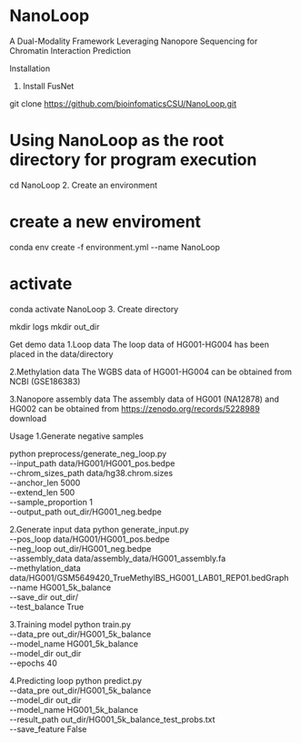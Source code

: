 # NanoLoop
A Dual-Modality Framework Leveraging Nanopore Sequencing for Chromatin Interaction Prediction

Installation
1. Install FusNet

git clone https://github.com/bioinfomaticsCSU/NanoLoop.git
# Using NanoLoop as the root directory for program execution
cd NanoLoop
2. Create an environment

# create a new enviroment
conda env create -f environment.yml --name NanoLoop
# activate
conda activate NanoLoop
3. Create directory

mkdir logs
mkdir out_dir

Get demo data
1.Loop data
The loop data of HG001-HG004 has been placed in the data/directory

2.Methylation data
The WGBS data of HG001-HG004 can be obtained from NCBI (GSE186383)

3.Nanopore assembly data
The assembly data of HG001 (NA12878) and HG002 can be obtained from https://zenodo.org/records/5228989 download

Usage
1.Generate negative samples

python preprocess/generate_neg_loop.py \
    --input_path data/HG001/HG001_pos.bedpe \
    --chrom_sizes_path data/hg38.chrom.sizes \
    --anchor_len 5000 \
    --extend_len 500 \
    --sample_proportion 1 \
    --output_path out_dir/HG001_neg.bedpe

2.Generate input data
python generate_input.py \
    --pos_loop data/HG001/HG001_pos.bedpe \
    --neg_loop out_dir/HG001_neg.bedpe \
    --assembly_data data/assembly_data/HG001_assembly.fa \
    --methylation_data data/HG001/GSM5649420_TrueMethylBS_HG001_LAB01_REP01.bedGraph \
    --name HG001_5k_balance \
    --save_dir out_dir/ \
    --test_balance True

3.Training model
python train.py \
    --data_pre out_dir/HG001_5k_balance \
    --model_name HG001_5k_balance \
    --model_dir out_dir \
    --epochs 40

4.Predicting loop
python predict.py \
    --data_pre out_dir/HG001_5k_balance \
    --model_dir out_dir \
    --model_name HG001_5k_balance \
    --result_path out_dir/HG001_5k_balance_test_probs.txt \
    --save_feature False


